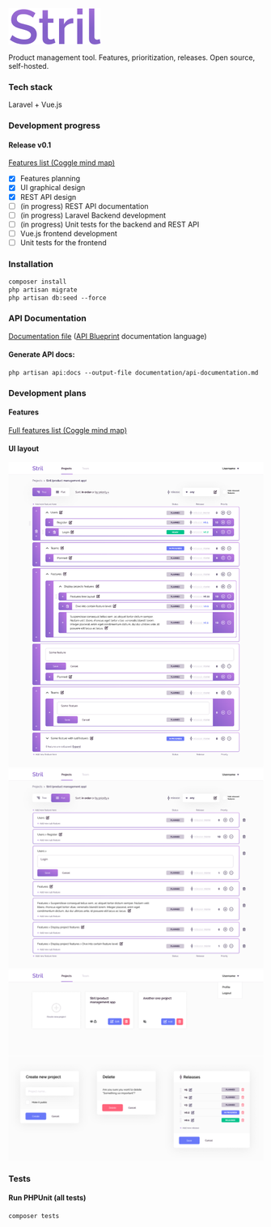 ![Stril logo](/documentation/images/stril_logo.png)

Product management tool. Features, prioritization, releases. Open source, self-hosted.

### Tech stack
Laravel + Vue.js

### Development progress
#### Release v0.1

[Features list (Coggle mind map)](https://coggle.it/diagram/XhtKgpbiFe7A4GKd/t/stril-product-management-tool/88f31cd544a3cc3b2daab5c7b3db26cef9f6c2f9efab2903a779320236dbe83b)

- [x] Features planning
- [x] UI graphical design
- [x] REST API design
- [ ] (in progress) REST API documentation
- [ ] (in progress) Laravel Backend development
- [ ] (in progress) Unit tests for the backend and REST API
- [ ] Vue.js frontend development
- [ ] Unit tests for the frontend

### Installation
```
composer install
php artisan migrate
php artisan db:seed --force
```

### API Documentation
[Documentation file](documentation/api-documentation.md) ([API Blueprint](https://apiblueprint.org/) documentation language)
#### Generate API docs:
```
php artisan api:docs --output-file documentation/api-documentation.md
```

### Development plans
#### Features
[Full features list (Coggle mind map)](https://coggle.it/diagram/XhtKgpbiFe7A4GKd/t/stril-product-management-tool/88f31cd544a3cc3b2daab5c7b3db26cef9f6c2f9efab2903a779320236dbe83b)

#### UI layout
![Features (tree layout)](/documentation/images/ui_features_tree.png)
![Features (flat list layout)](/documentation/images/ui_features_flat.png)
![Projects list](/documentation/images/ui_projects.png)
![Popups](/documentation/images/ui_popups.png)

### Tests
#### Run PHPUnit (all tests)

```
composer tests
```

